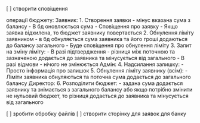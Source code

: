 [ ] створити сповіщення

операції бюджету:
    Заявник:
      1. Створення заявки - мінус вказана сума з балансу
        - В бд оновлюється сума
        - Сповіщення про заявку
        - Якщо заявка відхилена, то бюджет заявнику повертається
      2. Обнулення ліміту заявником - в бд обнуляється сума заявника та його гроші додаються до балансу загального
        - Буде сповіщення про обнулення ліміту
      3. Запит на зміну ліміту:
        - В разі підтвердження - різниця між поточною та зазначеною додається до заявника та мінусується від загального
        - В разі відмови - нічого не змінюється
    Адмін:
      4. Надсилання залишку:
        - Просто інформація про залишок 
      5. Обнулення ліміту заявнику (всім):
        - Ліміти заявника обнуляються та поточна сума додається до загального балансу
    Директор:
      6. Розподілити бюджет:
        - задана сума додається заявнику та знімається з загального балансу або якщо потрібно змінити не нульовий бюджет, то різниця додається до заявника та мінусується від загального
        
[ ] зробити обробку файлів
[ ] створити сторінку для заявок для банку

